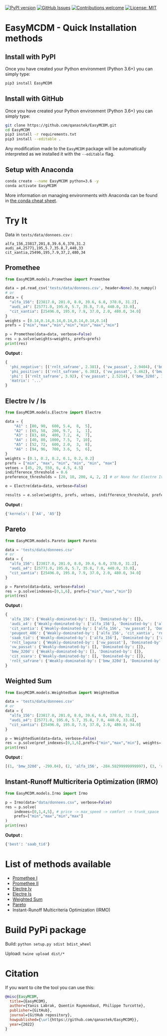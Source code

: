 [![PyPI version](https://badge.fury.io/py/EasyMCDM.svg)](https://badge.fury.io/py/EasyMCDM)
[![GitHub Issues](https://img.shields.io/github/issues/qanastek/EasyMCDM.svg)](https://github.com/qanastek/EasyMCDM/issues)
[![Contributions welcome](https://img.shields.io/badge/contributions-welcome-brightgreen.svg)](CONTRIBUTING.md)
[![License: MIT](https://img.shields.io/badge/License-MIT-brightgreen.svg)](https://opensource.org/licenses/MIT)
<!-- [![Downloads](https://static.pepy.tech/personalized-badge/EasyMCDM?period=total&units=international_system&left_color=grey&right_color=orange&left_text=Downloads)](https://pepy.tech/project/EasyMCDM) -->

# EasyMCDM - Quick Installation methods

## Install with PyPI

Once you have created your Python environment (Python 3.6+) you can simply type:

```bash
pip3 install EasyMCDM
```

## Install with GitHub

Once you have created your Python environment (Python 3.6+) you can simply type:

```bash
git clone https://github.com/qanastek/EasyMCDM.git
cd EasyMCDM
pip3 install -r requirements.txt
pip3 install --editable .
```

Any modification made to the `EasyMCDM` package will be automatically interpreted as we installed it with the `--editable` flag.

## Setup with Anaconda

```bash
conda create --name EasyMCDM python=3.6 -y
conda activate EasyMCDM
```

More information on managing environments with Anaconda can be found in [the conda cheat sheet](https://docs.conda.io/projects/conda/en/4.6.0/_downloads/52a95608c49671267e40c689e0bc00ca/conda-cheatsheet.pdf).

# Try It

Data in `tests/data/donnees.csv` :

```csv
alfa_156,23817,201,8,39.6,6,378,31.2
audi_a4,25771,195,5.7,35.8,7,440,33
cit_xantia,25496,195,7.9,37,2,480,34
```

## Promethee

```python
from EasyMCDM.models.Promethee import Promethee

data = pd.read_csv('tests/data/donnees.csv', header=None).to_numpy()
# or
data = {
  "alfa_156": [23817.0, 201.0, 8.0, 39.6, 6.0, 378.0, 31.2],
  "audi_a4": [25771.0, 195.0, 5.7, 35.8, 7.0, 440.0, 33.0],
  "cit_xantia": [25496.0, 195.0, 7.9, 37.0, 2.0, 480.0, 34.0]
}
weights = [0.14,0.14,0.14,0.14,0.14,0.14,0.14]
prefs = ["min","max","min","min","min","max","min"]

p = Promethee(data=data, verbose=False)
res = p.solve(weights=weights, prefs=prefs)
print(res)
```

**Output :**

```python
{
  'phi_negative': [('rnlt_safrane', 2.381), ('vw_passat', 2.9404), ('bmw_320d', 3.3603), ('saab_tid', 3.921), ('audi_a4', 4.34), ('cit_xantia', 4.48), ('rnlt_laguna', 5.04), ('alfa_156', 5.32), ('peugeot_406', 5.461), ('cit_xsara', 5.741)],
  'phi_positive': [('rnlt_safrane', 6.301), ('vw_passat', 5.462), ('bmw_320d', 5.18), ('saab_tid', 4.76), ('audi_a4', 4.0605), ('cit_xantia', 3.921), ('rnlt_laguna', 3.6406), ('alfa_156', 3.501), ('peugeot_406', 3.08), ('cit_xsara', 3.08)],
  'phi': [('rnlt_safrane', 3.92), ('vw_passat', 2.5214), ('bmw_320d', 1.8194), ('saab_tid', 0.839), ('audi_a4', -0.27936), ('cit_xantia', -0.5596), ('rnlt_laguna', -1.3995), ('alfa_156', -1.8194), ('peugeot_406', -2.381), ('cit_xsara', -2.661)],
  'matrix': '...'
}
```

## Electre Iv / Is

```python
from EasyMCDM.models.Electre import Electre

data = {
    "A1" : [80, 90,  600, 5.4,  8,  5],
    "A2" : [65, 58,  200, 9.7,  1,  1],
    "A3" : [83, 60,  400, 7.2,  4,  7],
    "A4" : [40, 80, 1000, 7.5,  7, 10],
    "A5" : [52, 72,  600, 2.0,  3,  8],
    "A6" : [94, 96,  700, 3.6,  5,  6],
}
weights = [0.1, 0.2, 0.2, 0.1, 0.2, 0.2]
prefs = ["min", "max", "min", "min", "min", "max"]
vetoes = [45, 29, 550, 6, 4.5, 4.5]
indifference_threshold = 0.6
preference_thresholds = [20, 10, 200, 4, 2, 2] # or None for Electre Iv

e = Electre(data=data, verbose=False)

results = e.solve(weights, prefs, vetoes, indifference_threshold, preference_thresholds)
```

**Output :**

```python
{'kernels': ['A4', 'A5']}
```

## Pareto

```python
from EasyMCDM.models.Pareto import Pareto

data = 'tests/data/donnees.csv'
# or
data = {
  "alfa_156": [23817.0, 201.0, 8.0, 39.6, 6.0, 378.0, 31.2],
  "audi_a4": [25771.0, 195.0, 5.7, 35.8, 7.0, 440.0, 33.0],
  "cit_xantia": [25496.0, 195.0, 7.9, 37.0, 2.0, 480.0, 34.0]
}

p = Pareto(data=data, verbose=False)
res = p.solve(indexes=[0,1,6], prefs=["min","max","min"])
print(res)
```

**Output :**

```python
{
  'alfa_156': {'Weakly-dominated-by': [], 'Dominated-by': []},
  'audi_a4': {'Weakly-dominated-by': ['alfa_156'], 'Dominated-by': ['alfa_156']}, 
  'cit_xantia': {'Weakly-dominated-by': ['alfa_156', 'vw_passat'], 'Dominated-by': ['alfa_156']},
  'peugeot_406': {'Weakly-dominated-by': ['alfa_156', 'cit_xantia', 'rnlt_laguna', 'vw_passat'], 'Dominated-by': ['alfa_156', 'cit_xantia', 'rnlt_laguna', 'vw_passat']},
  'saab_tid': {'Weakly-dominated-by': ['alfa_156'], 'Dominated-by': ['alfa_156']}, 
  'rnlt_laguna': {'Weakly-dominated-by': ['vw_passat'], 'Dominated-by': ['vw_passat']}, 
  'vw_passat': {'Weakly-dominated-by': [], 'Dominated-by': []},
  'bmw_320d': {'Weakly-dominated-by': [], 'Dominated-by': []},
  'cit_xsara': {'Weakly-dominated-by': [], 'Dominated-by': []},
  'rnlt_safrane': {'Weakly-dominated-by': ['bmw_320d'], 'Dominated-by': ['bmw_320d']}
}
```

## Weighted Sum

```python
from EasyMCDM.models.WeightedSum import WeightedSum

data = 'tests/data/donnees.csv'
# or
data = {
  "alfa_156": [23817.0, 201.0, 8.0, 39.6, 6.0, 378.0, 31.2],
  "audi_a4": [25771.0, 195.0, 5.7, 35.8, 7.0, 440.0, 33.0],
  "cit_xantia": [25496.0, 195.0, 7.9, 37.0, 2.0, 480.0, 34.0]
}

p = WeightedSum(data=data, verbose=False)
res = p.solve(pref_indexes=[0,1,6],prefs=["min","max","min"], weights=[0.001,2,3], target='min')
print(res)
```

**Output :**

```python
[(1, 'bmw_320d', -299.04), (2, 'alfa_156', -284.58299999999997), (3, 'rnlt_safrane', -280.84), (4, 'saab_tid', -275.817), (5, 'vw_passat', -265.856), (6, 'audi_a4', -265.229), (7, 'rnlt_laguna', -262.93600000000004), (8, 'cit_xantia', -262.504), (9, 'peugeot_406', -252.551), (10, 'cit_xsara', -244.416)]
```

## Instant-Runoff Multicriteria Optimization (IRMO)

```python
from EasyMCDM.models.Irmo import Irmo

p = Irmo(data="data/donnees.csv", verbose=False)
res = p.solve(
    indexes=[0,1,4,5], # price -> max_speed -> comfort -> trunk_space
    prefs=["min","max","min","max"]
)
print(res)
```

**Output :**

```python
{'best': 'saab_tid'}
```


# List of methods available

- [Promethee I](https://www.sciencedirect.com/science/article/pii/S0098300411004365)
- [Promethee II](https://www.sciencedirect.com/science/article/pii/S0098300411004365)
- [Electre Iv](https://en.wikipedia.org/wiki/%C3%89LECTRE)
- [Electre Is](https://en.wikipedia.org/wiki/%C3%89LECTRE)
- [Weighted Sum](https://en.wikipedia.org/wiki/Weighted_sum_model)
- [Pareto](https://www.sciencedirect.com/topics/engineering/pareto-optimality)
- Instant-Runoff Multicriteria Optimization (IRMO)

# Build PyPi package

Build: `python setup.py sdist bdist_wheel`

Upload: `twine upload dist/*`

# Citation

If you want to cite the tool you can use this:

```bibtex
@misc{EasyMCDM,
  title={EasyMCDM},
  author={Yanis Labrak, Quentin Raymondaud, Philippe Turcotte},
  publisher={GitHub},
  journal={GitHub repository},
  howpublished={\url{https://github.com/qanastek/EasyMCDM}},
  year={2022}
}
```
